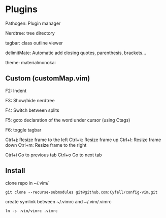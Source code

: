 # Plugins

Pathogen: Plugin manager

Nerdtree: tree directory

tagbar: class outline viewer

delimitMate: Automatic add closing quotes, parenthesis, brackets...

theme: materialmonokai

## Custom (customMap.vim)
F2: Indent

F3: Show/hide nerdtree

F4: Switch between splits

F5: goto declaration of the word under cursor (using Ctags)

F6: toggle tagbar

Ctrl+j: Resize frame to the left
Ctrl+k: Resize frame up
Ctrl+l: Resize frame down
Ctrl+m: Resize frame to the right

Ctrl+i Go to previous tab 
Ctrl+o Go to next tab

## Install

clone repo in ~/.vim/

`git clone --recurse-submodules git@github.com:Cyfell/config-vim.git`

create symlink between ~/.vimrc and ~/.vim/.vimrc

`ln -s .vim/vimrc .vimrc`
